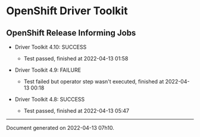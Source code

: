 
OpenShift Driver Toolkit
========================

OpenShift Release Informing Jobs
--------------------------------



* Driver Toolkit 4.10: SUCCESS
  - Test passed, finished at 2022-04-13 01:58








* Driver Toolkit 4.9: FAILURE
  - Test failed but operator step wasn't executed, finished at 2022-04-13 00:18








* Driver Toolkit 4.8: SUCCESS
  - Test passed, finished at 2022-04-13 05:47






---
Document generated on 2022-04-13 07h10.
